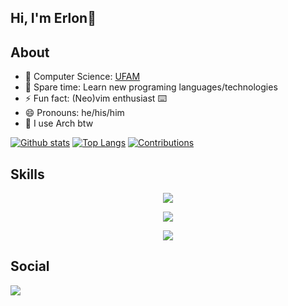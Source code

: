 
<!--
**erlonbie/erlonbie** is a ✨ _special_ ✨ repository because its `README.md` (this file) appears on your GitHub profile.

Here are some ideas to get you started:

- 🔭 I’m currently working on ...
- 🌱 I’m currently learning ...
- 👯 I’m looking to collaborate on ...
- 🤔 I’m looking for help with ...
- 💬 Ask me about ...
- 📫 How to reach me: ...
- 😄 Pronouns: ...
- ⚡ Fun fact: ...
-->
## Hi, I'm Erlon👾

## About

- 🏫 Computer Science: [UFAM](https://ufam.edu.br/)
- 🎇 Spare time: Learn new programing languages/technologies
- ⚡ Fun fact: (Neo)vim enthusiast ⌨️
- 😄 Pronouns: he/his/him
- 🐧 I use Arch btw


[![Github stats](https://github-readme-stats.vercel.app/api?username=erlonbie&theme=tokyonight&show_icons=true&hide_border=false&count_private=true&include_all_commits=true&line_height=24.5)](https://github.com/erlonbie/erlonbie#readme)
[![Top Langs](https://github-readme-stats.vercel.app/api/top-langs/?username=erlonbie&hide=css,sass,handlebars,scss,jupyter%20notebook&layout=compact&theme=tokyonight&langs_count=10)](https://github.com/erlonbie/erlonbie#readme) 
[![Contributions](https://github-readme-streak-stats.herokuapp.com/?user=erlonbie&theme=tokyonight&show_icons=true&hide_border=false&count_private=true&include_all_commits=true&line_height=24.5)](https://github.com/erlonbie/erlonbie#readme)


<!--<div>
  <a href="https://github.com/erlonbie">
  <img height="180em" src="https://github-readme-stats.vercel.app/api?username=erlonbie&show_icons=truek&include_all_commits=true&count_private=true&theme=ayu-mirage&hide_border=true&border_radius=0"/>
  <img height="180em" src="https://github-readme-stats.vercel.app/api/top-langs/?username=erlonbie&hide=jupyter%20notebook&layout=compact&theme=ayu-mirage&hide_border=true&border_radius=0&langs_count=10"/>
</div> -->

## Skills

<p align="center">
  <a href="https://skillicons.dev">
    <img src="https://skillicons.dev/icons?i=bash,c,cpp,rust,java,python,lua,js,css,html,php" />
  </a>
</p>
<p align="center">
  <a href="https://skillicons.dev">
    <img src="https://skillicons.dev/icons?i=postgres,mysql,sqlite,react,nodejs,docker,gcp,cmake,git,github" />
  </a>
</p>
<p align="center">
  <a href="https://skillicons.dev">
    <img src="https://skillicons.dev/icons?i=vim,neovim,latex,linux,md,androidstudio" />
  </a>
</p>      

<!--
<div style="display: inline_block"><br>
  <img align="center" alt="Erlon-Bash" height="30" width="40" src="https://cdn.jsdelivr.net/gh/devicons/devicon/icons/bash/bash-original.svg">
  <img align="center" alt="Erlon-Vim" height="30" width="40" src="https://cdn.jsdelivr.net/gh/devicons/devicon/icons/vim/vim-original.svg">
  <img align="center" alt="Erlon-Linux" height="30" width="40" src="https://cdn.jsdelivr.net/gh/devicons/devicon/icons/linux/linux-original.svg">
  <img align="center" alt="Erlon-C" height="30" width="40" src="https://cdn.jsdelivr.net/gh/devicons/devicon/icons/c/c-original.svg">
  <img align="center" alt="Erlon-CPP" height="30" width="40" src="https://cdn.jsdelivr.net/gh/devicons/devicon/icons/cplusplus/cplusplus-original.svg">
  <img align="center" alt="Erlon-Rust" height="30" width="40" src="https://cdn.jsdelivr.net/gh/devicons/devicon/icons/rust/rust-plain.svg">
  <img align="center" alt="Erlon-OpenGL" height="30" width="40" src="https://cdn.jsdelivr.net/gh/devicons/devicon/icons/opengl/opengl-original.svg">
  <img align="center" alt="Erlon-Python" height="30" width="40" src="https://raw.githubusercontent.com/devicons/devicon/master/icons/python/python-original.svg">
  <img align="center" alt="Erlon-Js" height="30" width="40" src="https://raw.githubusercontent.com/devicons/devicon/master/icons/javascript/javascript-plain.svg">
  <img align="center" alt="Erlon-Nodejs" height="30" width="40" src="https://cdn.jsdelivr.net/gh/devicons/devicon/icons/nodejs/nodejs-original.svg">
  <img align="center" alt="Erlon-React" height="30" width="40" src="https://raw.githubusercontent.com/devicons/devicon/master/icons/react/react-original.svg">
  <img align="center" alt="Erlon-HTML" height="30" width="40" src="https://raw.githubusercontent.com/devicons/devicon/master/icons/html5/html5-original.svg">
  <img align="center" alt="Erlon-CSS" height="30" width="40" src="https://raw.githubusercontent.com/devicons/devicon/master/icons/css3/css3-original.svg">
  <img align="center" alt="Erlon-Docker" height="30" width="40" src="https://cdn.jsdelivr.net/gh/devicons/devicon/icons/docker/docker-original.svg">
  <img align="center" alt="Erlon-Java" height="30" width="40" src="https://cdn.jsdelivr.net/gh/devicons/devicon/icons/java/java-original.svg">
  <img align="center" alt="Erlon-Android" height="30" width="40" src="https://cdn.jsdelivr.net/gh/devicons/devicon/icons/android/android-original.svg">
  <img align="center" alt="Erlon-Mysql" height="30" width="40" src="https://cdn.jsdelivr.net/gh/devicons/devicon/icons/mysql/mysql-original-wordmark.svg">
  <img align="center" alt="Erlon-Postgres" height="30" width="40" src="https://cdn.jsdelivr.net/gh/devicons/devicon/icons/postgresql/postgresql-original-wordmark.svg">
  <img align="center" alt="Erlon-Haskell" height="30" width="40" src="https://cdn.jsdelivr.net/gh/devicons/devicon/icons/haskell/haskell-original.svg">
</div>
-->



## Social

<div> 
  <!--<a href="https://instagram.com/erlonbie" target="_blank"><img src="https://img.shields.io/badge/-Instagram-%23E4405F?style=for-the-badge&logo=instagram&logoColor=white" target="_blank"></a>-->
   <!--<a href="https://twitter.com/erlonbie" target="_blank"><img src="https://img.shields.io/badge/Twitter-1DA1F2?style=for-the-badge&logo=twitter&logoColor=white" target="_blank"></a>-->
  <a href="https://www.linkedin.com/in/erlon-bié-096675104" target="_blank"><img src="https://img.shields.io/badge/-LinkedIn-%230077B5?style=for-the-badge&logo=linkedin&logoColor=white" target="_blank"></a> 
 
</div>
